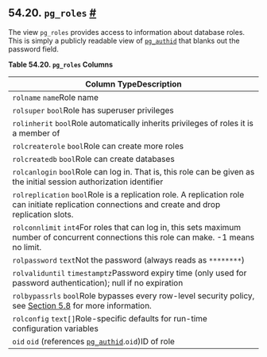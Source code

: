 ## 54.20. `pg_roles` [#](#VIEW-PG-ROLES)

The view `pg_roles` provides access to information about database roles. This is simply a publicly readable view of [`pg_authid`](catalog-pg-authid "53.8. pg_authid") that blanks out the password field.

**Table 54.20. `pg_roles` Columns**

| Column TypeDescription                                                                                                                                         |
| -------------------------------------------------------------------------------------------------------------------------------------------------------------- |
| `rolname` `name`Role name                                                                                                                                      |
| `rolsuper` `bool`Role has superuser privileges                                                                                                                 |
| `rolinherit` `bool`Role automatically inherits privileges of roles it is a member of                                                                           |
| `rolcreaterole` `bool`Role can create more roles                                                                                                               |
| `rolcreatedb` `bool`Role can create databases                                                                                                                  |
| `rolcanlogin` `bool`Role can log in. That is, this role can be given as the initial session authorization identifier                                           |
| `rolreplication` `bool`Role is a replication role. A replication role can initiate replication connections and create and drop replication slots.              |
| `rolconnlimit` `int4`For roles that can log in, this sets maximum number of concurrent connections this role can make. -1 means no limit.                      |
| `rolpassword` `text`Not the password (always reads as `********`)                                                                                              |
| `rolvaliduntil` `timestamptz`Password expiry time (only used for password authentication); null if no expiration                                               |
| `rolbypassrls` `bool`Role bypasses every row-level security policy, see [Section 5.8](ddl-rowsecurity "5.8. Row Security Policies") for more information. |
| `rolconfig` `text[]`Role-specific defaults for run-time configuration variables                                                                                |
| `oid` `oid` (references [`pg_authid`](catalog-pg-authid "53.8. pg_authid").`oid`)ID of role                                                               |